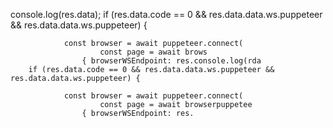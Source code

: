 console.log(res.data);
        if (res.data.code == 0 && res.data.data.ws.puppeteer && res.data.data.ws.puppeteer) {

                const browser = await puppeteer.connect(
                        const page = await brows
                    { browserWSEndpoint: res.console.log(rda
        if (res.data.code == 0 && res.data.data.ws.puppeteer && res.data.data.ws.puppeteer) {

                const browser = await puppeteer.connect(
                        const page = await browserpuppetee
                    { browserWSEndpoint: res.
